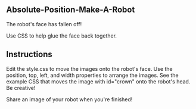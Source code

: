 ## Absolute-Position-Make-A-Robot
The robot's face has fallen off!

Use CSS to help glue the face back together.

## Instructions
Edit the style.css to move the images onto the robot's face.
Use the position, top, left, and width properties to arrange the images.
See the example CSS that moves the image with id="crown" onto the robot's head.
Be creative!

Share an image of your robot when you're finished!